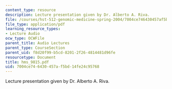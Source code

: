 ```yaml
---
content_type: resource
description: Lecture presentation given by Dr. Alberto A. Riva.
file: /courses/hst-512-genomic-medicine-spring-2004/7004ce746430457af5bd14fe24c95768_hms_9815.pdf
file_type: application/pdf
learning_resource_types:
- Lecture Audio
ocw_type: OCWFile
parent_title: Audio Lectures
parent_type: CourseSection
parent_uid: f8d20f99-b5cd-8201-2f26-4814481d96fe
resourcetype: Document
title: hms_9815.pdf
uid: 7004ce74-6430-457a-f5bd-14fe24c95768
---
```

Lecture presentation given by Dr. Alberto A. Riva.

